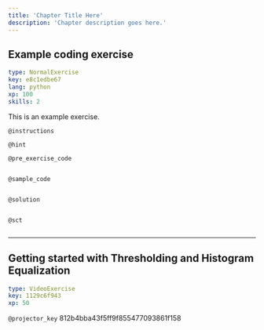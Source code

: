 ```yaml
---
title: 'Chapter Title Here'
description: 'Chapter description goes here.'
---
```


## Example coding exercise

```yaml
type: NormalExercise
key: e8c1edbe67
lang: python
xp: 100
skills: 2
```

This is an example exercise.

`@instructions`


`@hint`


`@pre_exercise_code`
```{python}

```

`@sample_code`
```{python}

```

`@solution`
```{python}

```

`@sct`
```{python}

```

---

## Getting started with Thresholding and Histogram Equalization

```yaml
type: VideoExercise
key: 1129c6f943
xp: 50
```

`@projector_key`
812b4bba43f5ff9f855477093861f158
